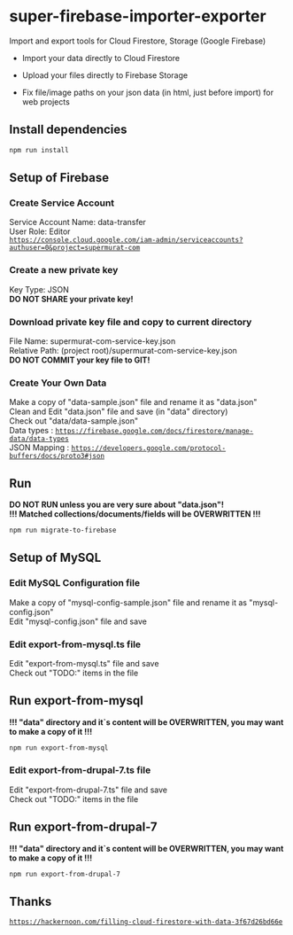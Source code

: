 # super-firebase-importer-exporter
Import and export tools for Cloud Firestore, Storage (Google Firebase)

- Import your data directly to Cloud Firestore

- Upload your files directly to Firebase Storage

- Fix file/image paths on your json data
(in html, just before import) for web projects

## Install dependencies
```sh
npm run install
```

## Setup of Firebase
### Create Service Account
Service Account Name: data-transfer  
User Role: Editor  
[`https://console.cloud.google.com/iam-admin/serviceaccounts?authuser=0&project=supermurat-com`](https://console.cloud.google.com/iam-admin/serviceaccounts?authuser=0&project=supermurat-com)
### Create a new private key
Key Type: JSON  
**DO NOT SHARE your private key!**

### Download private key file and copy to current directory
File Name: supermurat-com-service-key.json  
Relative Path: 
(project root)/supermurat-com-service-key.json  
**DO NOT COMMIT your key file to GIT!**

### Create Your Own Data
Make a copy of "data-sample.json" file and rename it as "data.json"  
Clean and Edit "data.json" file and save (in "data" directory)  
Check out "data/data-sample.json"  
Data types : [`https://firebase.google.com/docs/firestore/manage-data/data-types`](https://firebase.google.com/docs/firestore/manage-data/data-types)  
JSON Mapping : 
[`https://developers.google.com/protocol-buffers/docs/proto3#json`](https://developers.google.com/protocol-buffers/docs/proto3#json)

## Run
**DO NOT RUN unless you are very sure about "data.json"!**  
**!!! Matched collections/documents/fields will be OVERWRITTEN !!!**
```sh
npm run migrate-to-firebase
```

## Setup of MySQL
### Edit MySQL Configuration file
Make a copy of "mysql-config-sample.json" file and 
rename it as "mysql-config.json"  
Edit "mysql-config.json" file and save 

### Edit export-from-mysql.ts file 
Edit "export-from-mysql.ts" file and save  
Check out "TODO:" items in the file  

## Run export-from-mysql
**!!! "data" directory and it`s content 
will be OVERWRITTEN, 
you may want to make a copy of it !!!**
```sh
npm run export-from-mysql
```

### Edit export-from-drupal-7.ts file 
Edit "export-from-drupal-7.ts" file and save  
Check out "TODO:" items in the file  

## Run export-from-drupal-7
**!!! "data" directory and it`s content 
will be OVERWRITTEN, 
you may want to make a copy of it !!!**
```sh
npm run export-from-drupal-7
```

## Thanks

[`https://hackernoon.com/filling-cloud-firestore-with-data-3f67d26bd66e`](https://hackernoon.com/filling-cloud-firestore-with-data-3f67d26bd66e)
